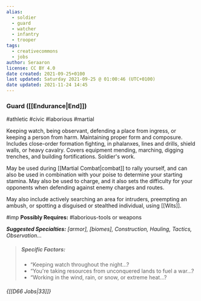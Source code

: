 ```yaml
---
alias:
  - soldier
  - guard
  - watcher
  - infantry
  - trooper
tags:
  - creativecommons
  - jobs
author: Seraaron
license: CC BY 4.0
date created: 2021-09-25+0100
last updated: Saturday 2021-09-25 @ 01:00:46 (UTC+0100)
date updated: 2021-11-24 14:45
---
```


### Guard ([[Endurance|End]])

#athletic #civic #laborious #martial

Keeping watch, being observant, defending a place from ingress, or keeping a person from harm. Maintaining proper form and composure. Includes close-order formation fighting, in phalanxes, lines and drills, shield walls, or heavy cavalry. Covers equipment mending, marching, digging trenches, and building fortifications. Soldier's work.

May be used during [[Martial Combat|combat]] to rally yourself, and can also be used in combination with your poise to determine your starting stamina. May also be used to charge, and it also sets the difficulty for your opponents when defending against enemy charges and routes.

May also include actively searching an area for intruders, preempting an ambush, or spotting a disguised or stealthed individual, using [[Wits]].

#imp **Possibly Requires:** #laborious-tools or weapons

_**Suggested Specialties:** [armor], [biomes], Construction, Hauling, Tactics, Observation..._

> ##### Specific Factors:
>
> - “Keeping watch throughout the night...?
> - “You're taking resources from unconquered lands to fuel a war...?
> - “Working in the wind, rain, or snow, or extreme heat...?

###### {[[D66 Jobs|33]]}
